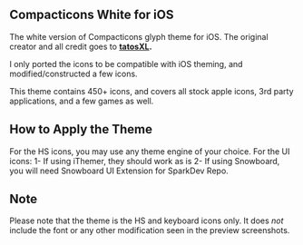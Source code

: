 

## Compacticons White for iOS
The white version of Compacticons glyph theme for iOS. The original creator and all credit goes to **[tatosXL](https://www.deviantart.com/tatosxl).**

I only ported the icons to be compatible with iOS theming, and modified/constructed a few icons.

This theme contains 450+ icons, and covers all stock apple icons, 3rd party applications, and a few games as well.


## How to Apply the Theme
For the HS icons, you may use any theme engine of your choice. For the UI icons:
  1- If using iThemer, they should work as is
  2- If using Snowboard, you will need Snowboard UI Extension for SparkDev Repo.

## Note
Please note that the theme is the HS and keyboard icons only. It does *not* include the font or any other modification seen in the preview screenshots.
